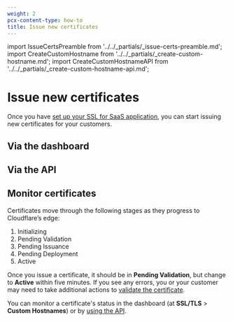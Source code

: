 ```yaml
---
weight: 2
pcx-content-type: how-to
title: Issue new certificates
---
```


import IssueCertsPreamble from '../../_partials/_issue-certs-preamble.md';
import CreateCustomHostname from '../../_partials/_create-custom-hostname.md';
import CreateCustomHostnameAPI from '../../_partials/_create-custom-hostname-api.md';

# Issue new certificates

Once you have [set up your SSL for SaaS application](/ssl/ssl-for-saas/getting-started/), you can start issuing new certificates for your customers.

<IssueCertsPreamble />

## Via the dashboard

<CreateCustomHostname />

## Via the API

<CreateCustomHostnameAPI />

## Monitor certificates

Certificates move through the following stages as they progress to Cloudflare’s edge:

1.  Initializing
2.  Pending Validation
3.  Pending Issuance
4.  Pending Deployment
5.  Active

Once you issue a certificate, it should be in **Pending Validation**, but change to **Active** within five minutes. If you see any errors, you or your customer may need to take additional actions to [validate the certificate](/ssl/certificate-validation-methods/).

You can monitor a certificate's status in the dashboard (at **SSL/TLS** > **Custom Hostnames**) or by [using the API](https://api.cloudflare.com/#custom-hostname-for-a-zone-custom-hostname-details).
